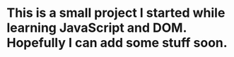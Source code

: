 # This is a small project I started while learning JavaScript and DOM. Hopefully I can add some stuff soon.
